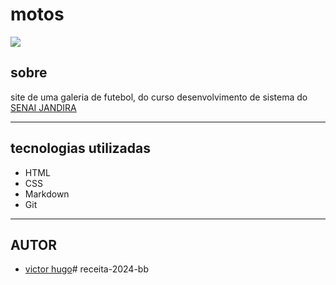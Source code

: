 # motos

![](./screenshot/Captura%20de%20Tela%202024-09-06%20às%2015.47.05.png)

## sobre
site de uma galeria de futebol, do curso desenvolvimento de sistema do [SENAI JANDIRA](https://sp.senai.br/unidade/jandira/)

---

## tecnologias utilizadas
- HTML
- CSS
- Markdown
- Git

---

## AUTOR
- [victor hugo](https://github.com/victorhugoaurelianocoltro)# receita-2024-bb
